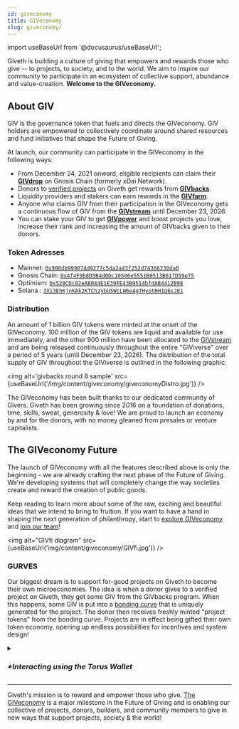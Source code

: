 ```yaml
---
id: giveconomy
title: GIVeconomy
slug: giveconomy/
---
```

import useBaseUrl from '@docusaurus/useBaseUrl';


Giveth is building a culture of giving that empowers and rewards those who give -- to projects, to society, and to the world. We aim to inspire our community to participate in an ecosystem of collective support, abundance and value-creation. **Welcome to the GIVeconomy.**

## About GIV

GIV is the governance token that fuels and directs the GIVeconomy. GIV holders are empowered to collectively coordinate around shared resources and fund initiatives that shape the Future of Giving.

At launch, our community can participate in the GIVeconomy in the following ways:
- From December 24, 2021 onward, eligible recipients can claim their [**GIVdrop**](./givdrop) on Gnosis Chain (formerly xDai Network).
- Donors to [verified projects](https://giveth.io/projects) on Giveth get rewards from [**GIVbacks**](./givbacks).
- Liquidity providers and stakers can earn rewards in the [**GIVfarm**](./givfarm).
- Anyone who claims GIV from their participation in the GIVeconomy gets a continuous flow of GIV from the [**GIVstream**](./givstream) until December 23, 2026.
- You can stake your GIV to get [**GIVpower**](./givpower) and boost projects you love, increase their rank and increasing the amount of GIVbacks given to their donors.

### Token Adresses

- Mainnet: [`0x900db999074d9277c5da2a43f252d74366230da0`](https://eth.blockscout.com/token/0x900db999074d9277c5da2a43f252d74366230da0)
- Gnosis Chain: [`0x4f4F9b8D5B4d0Dc10506e5551B0513B61fD59e75`](https://gnosis.blockscout.com/token/0x4f4F9b8D5B4d0Dc10506e5551B0513B61fD59e75)
- Optimism: [`0x528CDc92eAB044E1E39FE43B9514bfdAB4412B98`](https://optimism.blockscout.com/token/0x528cdc92eab044e1e39fe43b9514bfdab4412b98)
- Solana : [`3Xi3EhKjnKAk2KTChzybUSWcLW6eAgTHyotHH1U6sJE1`](https://solscan.io/token/3Xi3EhKjnKAk2KTChzybUSWcLW6eAgTHyotHH1U6sJE1)

### Distribution

An amount of 1 billion GIV tokens were minted at the onset of the GIVeconomy. 100 million of the GIV tokens are liquid and available for use immediately, and the other 900 million have been allocated to the [GIVstream](./givstream) and are being released continuously throughout the entire "GIViverse" over a period of 5 years (until December 23, 2026). The distribution of the total supply of GIV throughout the GIViverse is outlined in the following graphic:

<img alt='givbacks round 8 sample' src={useBaseUrl('/img/content/giveconomy/giveconomyDistro.jpg')} />

The GIVeconomy has been built thanks to our dedicated community of Givers. Giveth has been growing since 2016 on a foundation of donations, time, skills, sweat, generosity & love! We are proud to launch an economy by and for the donors, with no money gleaned from presales or venture capitalists.

## The GIVeconomy Future

The launch of GIVeconomy with all the features described above is only the beginning - we are already crafting the next phase of the Future of Giving. We're developing systems that will completely change the way societies create and reward the creation of public goods.

Keep reading to learn more about some of the raw, exciting and beautiful ideas that we intend to bring to fruition. If you want to have a hand in shaping the next generation of philanthropy, start to [explore GIVeconomy](https://giveth.io/) and [join our team](https://giveth.io/join)!

<img alt="GIVfi diagram" src={useBaseUrl('img/content/giveconomy/GIVfi.jpg')} />

### **GURVES**
Our biggest dream is to support for-good projects on Giveth to become their own microeconomies. The idea is when a donor gives to a verified project on Giveth, they get some GIV from the GIVbacks program. When this happens, some GIV is put into a [bonding curve](https://thegraph.academy/curators/introduction-to-bonding-curves/) that is uniquely generated for the project. The donor then receives freshly minted "project tokens" from the bonding curve. Projects are in effect being gifted their own token economy, opening up endless possibilities for incentives and system design!


<details>
  <summary><h3><i>*Interacting using the Torus Wallet</i></h3></summary>
  <div><p>To interact with the <a href='https://giveth.io/giveconomy' target='_blank' rel='noreferrer noopener'>GIVeconomy</a> and other dApps using the Torus wallet, you will have to connect your wallet. To connect, click the “Connect Wallet” icon in the upper right corner of the site, then select Torus and verify. The Torus wallet allows users to sign in with accounts from many different web services, so be sure to sign in with the same account you used to set up the wallet.</p>

  <img alt="Signing in with Torus on the GIVeconomy" width="50%" height="auto" class='center' src={useBaseUrl('img/content/giveconomyTorusConnect.png')} />

  <p>If you are using the Brave browser, you will need to turn off Brave’s Shield feature. To do this, click the Brave logo to the right of the search bar, then toggle the Shield to off.</p>

  <img alt="Turning shields off with Brave" class='center'  width="35%" height="auto" src={useBaseUrl("img/content/giveconomyShieldsDown.png")} />
  </div>
</details>


-----

Giveth's mission is to reward and empower those who give. [The GIVeconomy](https://giveth.io/) is a major milestone in the Future of Giving and is enabling our collective of projects, donors, builders, and community members to give in new ways that support projects, society & the world!

